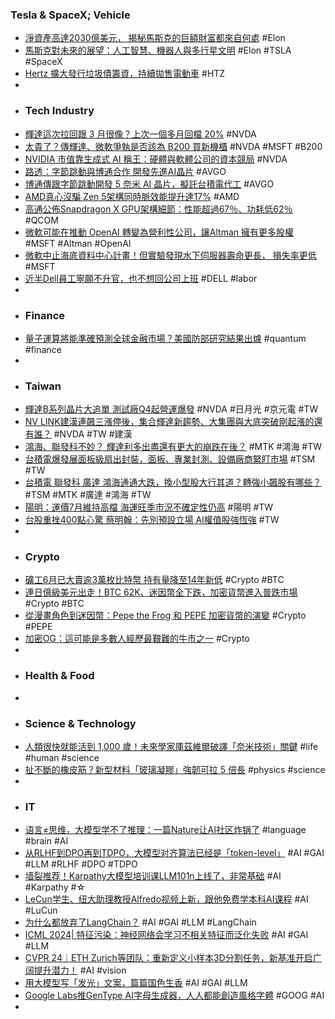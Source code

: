### Tesla & SpaceX; Vehicle
- [淨資產高達2030億美元， 揭秘馬斯克的巨額財富都來自何處](https://www.techbang.com/posts/116183-with-a-net-worth-of-203-billion-it-reveals-where-musks-huge) #Elon
- [馬斯克對未來的展望：人工智慧、機器人與多行星文明](https://www.techbang.com/posts/116307-musks-vision-for-the-future) #Elon #TSLA #SpaceX
- [Hertz 擴大發行垃圾債籌資，持續拋售電動車](https://finance.technews.tw/2024/06/24/hertz-upsizes-junk-bond-offering-to-1-billion-as-it-pushes-ahead-with-fleet-refresh/) #HTZ
-
- ### Tech Industry
- [輝達這次拉回跟 3 月很像？上次一個多月回檔 20%](https://finance.technews.tw/2024/06/24/if-nvidia-stumbles-how-far-will-the-stock-market-fall/) #NVDA
- [太貴了？傳輝達、微軟爭執是否該為 B200 買新機櫃](https://technews.tw/2024/06/24/nvidias-jensen-huang-is-on-top-of-the-world-so-why-is-he-worried/) #NVDA #MSFT #B200
- [NVIDIA 市值靠生成式 AI 稱王：硬體與軟體公司的資本競局](https://technews.tw/2024/06/24/nvidia-reigns-supreme-with-generative-ai-the-future-battle-between-hardware-and-software-companies/) #NVDA
- [路透：字節跳動與博通合作 開發先進AI晶片](https://news.cnyes.com/news/id/5611834) #AVGO
- [博通傳跟字節跳動開發 5 奈米 AI 晶片，擬託台積電代工](https://technews.tw/2024/06/24/chinas-bytedance-working-with-broadcom-to-develop-advanced-ai-chip/) #AVGO
- [AMD真心沒騙 Zen 5架構同時脈效能提升達17%](https://news.xfastest.com/amd/142108/amd-zen-5-ryzen-ai-300-ryzen-9000/) #AMD
- [高通公佈Snapdragon X GPU架構細節：性能超過67％、功耗低62％](https://www.techbang.com/posts/116173-qualcomm-announces-snapdragon-x-gpu-architecture-details-over) #QCOM
- [微軟可能在推動 OpenAI 轉變為營利性公司，讓Altman 擁有更多股權](https://www.techbang.com/posts/116152-microsoft-is-pushing-openai-to-transform-into-a-for-profit) #MSFT #Altman #OpenAI
- [微軟中止海底資料中心計畫！但實驗發現水下伺服器壽命更長， 損失率更低](https://www.techbang.com/posts/116318-microsoft-underwater-data-center) #MSFT
- [近半Dell員工寧願不升官，也不想回公司上班](https://www.ithome.com.tw/news/163606) #DELL #labor
-
- ### Finance
- [量子運算將能準確預測全球金融市場？美國防部研究結果出爐](https://www.blocktempo.com/darpa-highlights-difficulty-in-quantum-finance-solutions/) #quantum #finance
-
- ### Taiwan
- [輝達B系列晶片大追單 測試廠Q4起營運爆發](https://news.cnyes.com/news/id/5610709) #NVDA #日月光 #京元電 #TW
- [NV LINK建漢連飆三漲停後，集合輝達新趨勢、大集團與大底突破剛起漲的還有誰？](https://news.cnyes.com/news/id/5611527) #NVDA #TW #建漢
- [鴻海、聯發科不妙？ 輝達利多出盡還有更大的崩跌在後？](https://news.cnyes.com/news/id/5611421) #MTK #鴻海 #TW
- [台積電爆發展面板級扇出封裝，面板、專業封測、設備廠商緊盯市場](https://technews.tw/2024/06/24/panel-professional-packaging-and-testing-and-equipment-manufacturers-pay-close-attention-to-panel-level-fan-out-packaging/) #TSM #TW
- [台積電 聯發科 廣達 鴻海通通大跌，換小型股大行其道？轉強小飆股有哪些？](https://news.cnyes.com/news/id/5612090) #TSM #MTK #廣達 #鴻海 #TW
- [陽明：運價7月維持高檔 海運旺季市況不確定性仍高](https://news.cnyes.com/news/id/5611832) #陽明 #TW
- [台股重挫400點心驚 蔡明翰：先別預設立場 AI權值股強恆強](https://news.cnyes.com/news/id/5611593) #TW
-
- ### Crypto
- [礦工6月已大賣逾3萬枚比特幣 持有量降至14年新低](https://news.cnyes.com/news/id/5611679) #Crypto #BTC
- [連日億級美元出走！BTC 62K、迷因幣全下跌，加密貨幣進入普跌市場](https://abmedia.io/crypto-drayland-phase) #Crypto #BTC
- [從漫畫角色到迷因幣：Pepe the Frog 和 PEPE 加密貨幣的演變](https://abmedia.io/pepe-the-frog-and-pepe-memecoin) #Crypto #PEPE
- [加密OG：這可能是多數人經歷最艱難的牛市之一](https://www.blocktempo.com/can-defi-still-be-revived/) #Crypto
-
- ### Health & Food
-
- ### Science & Technology
- [人類很快就能活到 1,000 歲！未來學家庫茲維爾破譯「奈米技術」關鍵](https://technews.tw/2024/06/24/nanorobots/) #life #human #science
- [扯不斷的橡皮筋？新型材料「玻璃凝膠」強韌可拉 5 倍長](https://technews.tw/2024/06/24/new-material-glassy-gels-liquid/) #physics #science
-
- ### IT
- [语言≠思维，大模型学不了推理：一篇Nature让AI社区炸锅了](https://www.jiqizhixin.com/articles/2024-06-24-14) #language #brain #AI
- [从RLHF到DPO再到TDPO，大模型对齐算法已经是「token-level」](https://www.jiqizhixin.com/articles/2024-06-24-9) #AI #GAI #LLM #RLHF #DPO #TDPO
- [墙裂推荐！Karpathy大模型培训课LLM101n上线了，非常基础](https://www.jiqizhixin.com/articles/2024-06-24-5) #AI #Karpathy #☆
- [LeCun学生、纽大助理教授Alfredo视频上新，跟他免费学本科AI课程](https://www.jiqizhixin.com/articles/2024-06-24-7) #AI #LuCun
- [为什么都放弃了LangChain？](https://www.jiqizhixin.com/articles/2024-06-24-10) #AI #GAI #LLM #LangChain
- [ICML 2024| 特征污染：神经网络会学习不相关特征而泛化失败](https://www.jiqizhixin.com/articles/2024-06-24) #AI #GAI #LLM
- [CVPR 24｜ETH Zurich等团队：重新定义小样本3D分割任务，新基准开启广阔提升潜力！](https://www.jiqizhixin.com/articles/2024-06-24-8) #AI #vision
- [用大模型写「发光」文案，篇篇国色生香](https://www.jiqizhixin.com/articles/2024-06-24-11) #AI #GAI #LLM
- [Google Labs推GenType AI字母生成器，人人都能創造風格字體](https://www.4gamers.com.tw/news/detail/65488/google-labs-launches-gentype-ai-alphabets-generator) #GOOG #AI
-